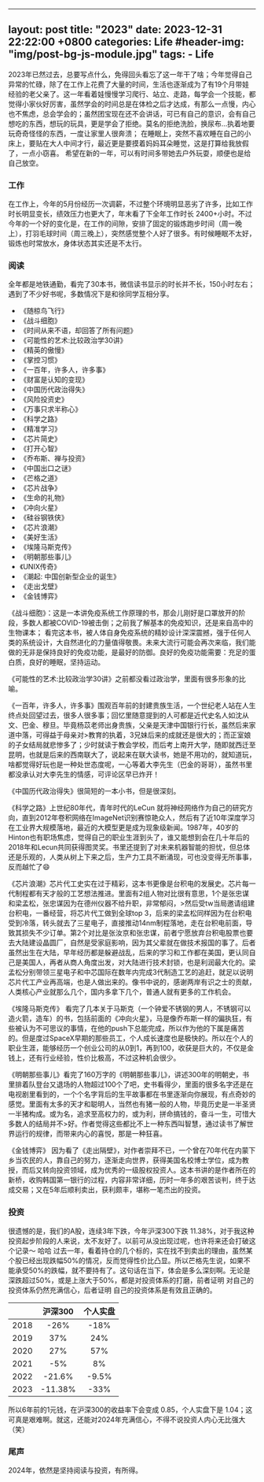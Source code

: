 
---
layout: post
title:  "2023"
date:   2023-12-31 22:22:00 +0800
categories: Life
#header-img: "img/post-bg-js-module.jpg"
tags:
    - Life
---

2023年已然过去，总要写点什么，免得回头看忘了这一年干了啥；今年觉得自己异常的忙碌，除了在工作上花费了大量的时间，生活也逐渐成为了有19个月带娃经验的老父亲了。这一年看着娃慢慢学习爬行、站立、走路，每学会一个技能，都觉得小家伙好厉害，虽然学会的时间总是在体检之后才达成，有那么一点慢，内心也不焦虑，总会学会的；虽然团宝现在还不会讲话，可已有自己的意识，会有自己想吃的东西，想玩的玩具，更是学会了拒绝。莫名的拒绝洗脸，换尿布...执着地要玩奇奇怪怪的东西，一度让家里人很奔溃；
在睡眠上，突然不喜欢睡在自己的小床上，要贴在大人中间才行，最近更是要摸着妈妈耳朵睡觉，这是打算给我放假了，一点小窃喜。
希望在新的一年，可以有时间多带她去户外玩耍，顺便也是给自己放空。


### 工作

在工作上，今年的5月份经历一次调薪，不过整个环境明显恶劣了许多，比如工作时长明显变长，绩效压力也更大了，年末看了下全年工作时长 2400+小时。不过今年的一个好的变化是，在工作的间隙，安排了固定的锻炼跑步时间（周一晚上），打羽毛球时间（周三晚上），突然感觉整个人好了很多。有时候睡眠不太好，锻炼也时常放水，身体状态其实还是不太行。

### 阅读

全年都是地铁通勤，看完了30本书，微信读书显示的时长并不长，150小时左右；遇到了不少好书呢，多数情况下是和徐同学互相分享。

* 《随椋鸟飞行》
* 《战斗细胞》
* 《时间从来不语，却回答了所有问题》
* 《可能性的艺术:比较政治学30讲》
* 《精英的傲慢》
* 《掌控习惯》
* 《一百年，许多人，许多事》
* 《财富是认知的变现》
* 《中国历代政治得失》
* 《风险投资史》
* 《万事只求半称心》
* 《科学之路》
* 《精准学习》
* 《芯片简史》
* 《打开心智》
* 《乔布斯、禅与投资》
* 《中国出口之谜》
* 《芒格之道》
* 《芯片战争》
* 《生命的礼物》
* 《冲向火星》
* 《硅谷钢铁侠》
* 《芯片浪潮》
* 《美好生活》
* 《埃隆马斯克传》
* 《明朝那些事儿》
* 《UNIX传奇》
* 《潮起: 中国创新型企业的诞生》
* 《走出戈壁》
* 《金钱博弈》

《战斗细胞》：这是一本讲免疫系统工作原理的书，那会儿刚好是口罩放开的阶段，多数人都被COVID-19被击倒；之前我了解基本的免疫知识，还是来自高中的生物课本；
看完这本书，被人体自身免疫系统的精妙设计深深震撼，强于任何人类的系统设计，大自然进化的力量值得敬畏。未来大流行可能会再次来临，我们能做的无非是保持良好的免疫功能，是最好的防御。良好的免疫功能需要：充足的蛋白质，良好的睡眠，坚持运动。

《可能性的艺术:比较政治学30讲》之前都没看过政治学，里面有很多形象的比喻。

《一百年，许多人，许多事》围观百年前的封建贵族生活，一个世纪老人站在人生终点处回望过去，很多人很多事；回忆里随意提到的人可都是近代史名人如沈从文、巴金、穆旦。毕竟杨苡老师出身贵族，父亲是天津中国银行行长，虽然后来家道中落，可得益于母亲对>教育的执着，3兄妹后来的成就还是很大的；而正室娘的子女结局就悲惨多了；少时就读于教会学校，而后考上南开大学，随即就西迁至昆明，也就是后来的西南联大了，说起来在联大读书，她是不用功的，就知道玩，啥都觉得好玩也是一种处世态度呢，一心等着大李先生（巴金的哥哥），虽然书里都没承认对大李先生的情感，可评论区早已炸开！

《中国历代政治得失》很简短的一本小书，但是很深刻。

《科学之路》上世纪80年代，青年时代的LeCun 就将神经网络作为自己的研究方向，直到2012年卷积网络在ImageNet识别赛惊艳众人，然后有了近10年深度学习在工业界大规模落地，最近的大模型更是成为现象级新闻。1987年，40岁的Hinton也有职场焦虑，觉得自己的职业生涯到头了，谁又能想到会在几十年后的2018年和Lecun共同获得图灵奖。书里还提到了对未来机器智能的担忧，但总体还是乐观的，人类从树上下来之后，生产力工具不断涌现，可也没变得无所事事，反而越忙了😄

《芯片浪潮》芯片代工史实在过于精彩，这本书更像是台积电的发展史。芯片每一代制程都有天才般的工艺想法推进。里面有2组人物对比很有意思，1个是张忠谋和梁孟松，张忠谋因为在德州仪器不给升职，非常郁闷，>然后受tw当局邀请组建台积电，一番经营，将芯片代工做到全球top 3，后来的梁孟松同样因为在台积电受到冷落，转头就去了三星电子，直接推动14nm制程落地，走在台积电前面，导致其损失不少订单。第2个对比是张汝京和张忠谋，前者宁愿放弃台积电股票也要去大陆建设晶圆厂，自然是受家庭影响，因为其父辈就在做技术报国的事了。后者虽然出生在大陆，早年经历都是躲避战乱，后来的学习和工作都在美国，更认同自己是美国人，再者从商人角度出发，对大陆进行技术封锁，也是利润最大化的。梁孟松分别带领三星电子和中芯国际在数年内完成3代制造工艺的追赶，就足以说明芯片代工产业再高端，也是人做出来的。像书中说的，感谢两岸有识之士的贡献，人类核心产业就那么几个，国内多拿下几个，普通人就有更多的工作机会。

《埃隆马斯克传》 看完了几本关于马斯克（一个钟爱不锈钢的男人，不锈钢可以造火箭，造车）的书，包括前面的《冲向火星》，马是像乔布斯一样的偏执狂，有些被认为不可思议的事情，在他的push下总能完成，所以作为他的下属是痛苦的。但是度过SpaceX早期的那些员工，个人成长速度也是极快的。所以在个人的职业生涯，能够经历一个创业公司的从0到1，再到100，收获是巨大的，不仅是金钱上，还有行业经验，性价比极高，不过这种机会很少。

《明朝那些事儿》看完了160万字的《明朝那些事儿》，讲述300年的明朝史，书里排着队登台又退场的人物超过100个了吧，史书看得少，里面的很多名字还是在电视剧里看到的，一个个名字背后的生平故事都在书里逐渐向你展现，有点奇妙的感觉。里面有太多的天才和聪明人，当然也有猪一般的人物，毕竟历史是一半圣贤一半猪构成。或为名，追求至高权力的，或为利，拼命搞钱的，奋斗一生，可惜大多数人的结局并不>好。作者觉得这些都比不上一种东西叫智慧，通过读书了解世界运行的规律，而带来内心的喜悦，那是一种狂喜。

《金钱博弈》 因为看了《走出隔壁》，对作者崇拜不已，一个曾在70年代在内蒙下乡当农民的人，靠自己的努力，逐渐走向世界，获得美国名校博士学位，成为教授，而后又转向投资领域，成为优秀的一级股权投资人。这本书讲的是作者所在的新桥，收购韩国第一银行的过程，内容非常详细，历时一年多的艰苦谈判，终于达成交易；又在5年后顺利卖出，获利颇丰，堪称一笔杰出的投资。

### 投资

很遗憾的是，我们的A股，连续3年下跌，今年沪深300下跌 11.38%，对于我这种投资起步阶段的人来说，太不友好了。以前可从没出现过呢，也许将来还会打破这个记录～ 哈哈
过去一年，看着持仓的几个标的，实在找不到卖出的理由，虽然某个股已经出现跌幅50%的情况，反而觉得性价比凸显。所以芒格先生说，如果不能承受50%的跌幅，就不要持有了。这句话在当下，体会是多么深刻啊。无论是深跌超过50%，或是上涨大于50%，都是对投资体系的打磨，前者证明 对自己的投资体系仍然充满信心，后者证明 自己的投资体系是有效且正确的。

||沪深300|个人实盘|
|:--:|:--:|:--:|
|2018|-26%|-18%|
|2019|37%|24%|
|2020|27%|57%|
|2021|-5%|8%|
|2022|-21.6%|-9.5%|
|2023|-11.38%|-33%|

所以6年前的1元钱，在沪深300的收益率下会变成 0.85，个人实盘下是 1.04；这可真是艰难啊。就这，还能对2024年充满信心，不得不说投资人内心无比强大（笑）

### 尾声

2024年，依然是坚持阅读与投资，有所得。


